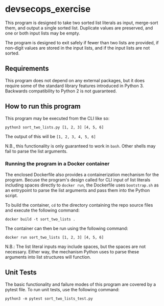 # devsecops_exercise

This program is designed to take two sorted list literals as input, merge-sort them, and output a single sorted list. Duplicate values are preserved, and one or both input lists may be empty.

The program is designed to exit safely if fewer than two lists are provided, if non-digit values are stored in the input lists, and if the input lists are not sorted.

## Requirements

This program does not depend on any external packages, but it does require some of the standard library features introduced in Python 3. Backwards compatibility to Python 2 is not guaranteed.

## How to run this program

This program may be executed from the CLI like so:

`python3 sort_two_lists.py [1, 2, 3] [4, 5, 6]`

The output of this will be `[1, 2, 3, 4, 5, 6]`

N.B., this functionality is only guaranteed to work in `bash`. Other shells may fail to parse the list arguments.

### Running the program in a Docker container

The enclosed Dockerfile also provides a containerization mechanism for the program. Becuse the program's design called for CLI input of list literals including spaces directly to `docker run`, the Dockerfile uses `bootstrap.sh` as an entrypoint to parse the list arguments and pass them into the Python script.

To build the container, `cd` to the directory containing the repo source files and execute the following command:

`docker build -t sort_two_lists .`

The container can then be run using the following command:

`docker run sort_two_lists [1, 2, 3] [4, 5, 6]`

N.B.: The list literal inputs may include spaces, but the spaces are not necessary. Either way, the mechanism Python uses to parse these arguments into list structures will function.

## Unit Tests

The basic functionality and failure modes of this program are covered by a pytest file. To run unit tests, use the following command:

`python3 -m pytest sort_two_lists_test.py`

